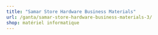 ```yaml
---
title: "Samar Store Hardware Business Materials"
url: /ganta/samar-store-hardware-business-materials-3/
shop: matériel informatique
---
```


